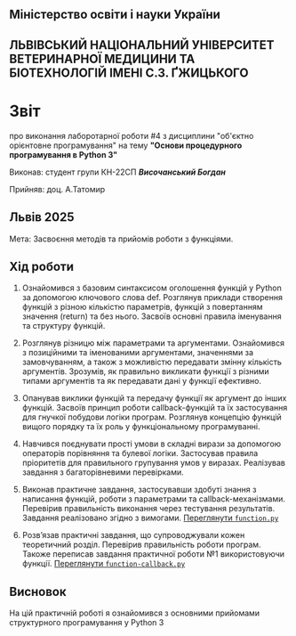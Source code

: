 ## Міністерство освіти і науки України

## ЛЬВІВСЬКИЙ НАЦІОНАЛЬНИЙ УНІВЕРСИТЕТ ВЕТЕРИНАРНОЇ МЕДИЦИНИ ТА БІОТЕХНОЛОГІЙ ІМЕНІ С.З. ҐЖИЦЬКОГО

# Звіт
про виконання лаборотарної роботи #4 з дисциплини "об'єктно орієнтовне програмування" на тему **"Основи процедурного програмування в Python 3"**

Виконав: студент групи КН-22СП ***Височанський Богдан***

Прийняв: доц. А.Татомир

## Львів 2025

Мета: Засвоєння  методів та прийомів роботи з функціями.


## Хід роботи

1. Ознайомився з базовим синтаксисом оголошення функцій у Python за допомогою ключового слова def. 
   Розглянув приклади створення функцій з різною кількістю параметрів, функцій з повертанням значення (return) та без нього. 
   Засвоїв основні правила іменування та структуру функцій.

2. Розглянув різницю між параметрами та аргументами. Ознайомився з позиційними та іменованими аргументами, значеннями за замовчуванням, а також з можливістю передавати змінну кількість аргументів. 
   Зрозумів, як правильно викликати функції з різними типами аргументів та як передавати дані у функції ефективно.

3. Опанував виклики функцій та передачу функції як аргумент до інших функцій. 
   Засвоїв принцип роботи callback-функцій та їх застосування для гнучкої побудови логіки програм. 
   Розглянув концепцію функцій вищого порядку та їх роль у функціональному програмуванні.

4. Навчився поєднувати прості умови в складні вирази за допомогою операторів порівняння та булевої логіки. 
   Застосував правила пріоритетів для правильного групування умов у виразах. Реалізував завдання з багаторівневими перевірками.

5. Виконав практичне завдання, застосувавши здобуті знання з написання функцій, роботи з параметрами та callback-механізмами. 
   Перевірив правильність виконання через тестування результатів. Завдання реалізовано згідно з вимогами.
   [Переглянути `function.py`](./function.py)

6. Розв’язав практичні завдання, що супроводжували кожен теоретичний розділ. Перевірив правильність роботи програм. 
   Такоже переписав завдання практичної роботи №1 використовуючи функції. 
   [Переглянути `function-callback.py`](./function-callback.py)


## Висновок
На цій практичній роботі я ознайомився з основними прийомами структурного програмування у Python 3